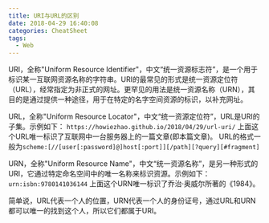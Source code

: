 ```yaml
---
title: URI与URL的区别
date: 2018-04-29 16:40:08
categories: CheatSheet
tags:
  - Web
---
```


URI，全称"Uniform Resource Identifier"，中文“统一资源标志符”，是一个用于标识某一互联网资源名称的字符串。URI的最常见的形式是统一资源定位符（URL），经常指定为非正式的网址。更罕见的用法是统一资源名称（URN），其目的是通过提供一种途径，用于在特定的名字空间资源的标识，以补充网址。

URL，全称"Uniform Resource Locator"，中文“统一资源定位符”，URL是URI的子集。示例如下：
`https://howiezhao.github.io/2018/04/29/url-uri/`
上面这个URL唯一标识了互联网中一台服务器上的一篇文章(即本篇文章)。
URL的格式一般为`scheme:[//[user[:password]@]host[:port]][/path][?query][#fragment]`

URN，全称"Uniform Resource Name"，中文“统一资源名称”，是另一种形式的URI，它通过特定命名空间中的唯一名称来标识资源。示例如下：
`urn:isbn:9780141036144`
上面这个URN唯一标识了乔治·奥威尔所著的《1984》。

简单说，URL代表一个人的位置，URN代表一个人的身份证号，通过URL和URN都可以唯一的找到这个人，所以它们都属于URI。
